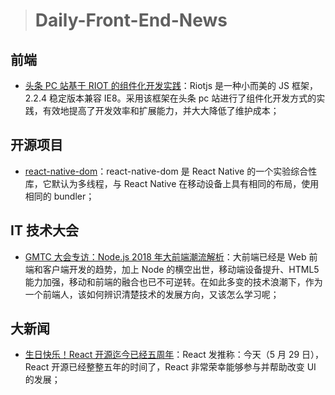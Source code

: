 > # Daily-Front-End-News

## 前端

- [头条 PC 站基于 RIOT 的组件化开发实践](https://techblog.toutiao.com/2018/05/29/untitled-25/)：Riotjs 是一种小而美的 JS 框架，2.2.4 稳定版本兼容 IE8。采用该框架在头条 pc 站进行了组件化开发方式的实践，有效地提高了开发效率和扩展能力，并大大降低了维护成本；

## 开源项目

- [react-native-dom](https://github.com/vincentriemer/react-native-dom)：react-native-dom 是 React Native 的一个实验综合性库，它默认为多线程，与 React Native 在移动设备上具有相同的布局，使用相同的 bundler；

## IT 技术大会

- [GMTC 大会专访：Node.js 2018 年大前端潮流解析](https://blog.csdn.net/hIZ255enyGT1O4b8/article/details/80504556)：大前端已经是 Web 前端和客户端开发的趋势，加上 Node 的横空出世，移动端设备提升、HTML5 能力加强，移动和前端的融合也已不可逆转。在如此多变的技术浪潮下，作为一个前端人，该如何辨识清楚技术的发展方向，又该怎么学习呢；

## 大新闻

- [生日快乐！React 开源迄今已经五周年]()：React 发推称：今天（5 月 29 日），React 开源已经整整五年的时间了，React 非常荣幸能够参与并帮助改变 UI 的发展；
